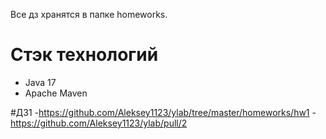 Все дз хранятся в папке homeworks. 

# Стэк технологий
- Java 17
- Apache Maven

#ДЗ1
-https://github.com/Aleksey1123/ylab/tree/master/homeworks/hw1
-https://github.com/Aleksey1123/ylab/pull/2
